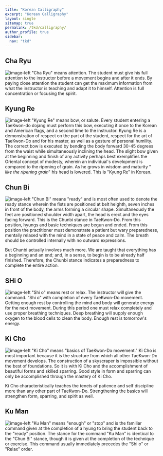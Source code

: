```yaml
---
title: "Korean Calligraphy"
excerpt: "Korean Calligraphy"
layout: single
sitemap: true
permalink: /tkd/calligraphy/
author_profile: true
sidebar:
  nav: "tkd"
---
```

## Cha Ryu


<div class="cf"><img src="{{ site.url }}{{ site.baseurl }}/images/image6771.gif" alt="image-left" class="align-left" /> &quot;Cha Ryu&quot; means attention.  The student must give his full attention to the instructor before a movement begins and after it ends.  By paying close attention the student can get the maximum information from what the instructor is teaching and adapt it to himself.  Attention is full concentration or focusing the spirit.
</div>


## Kyung Re


<div class="cf"><img src="{{ site.url }}{{ site.baseurl }}/images/image6831.gif" alt="image-left" class="align-left" />  &quot;Kyung Re&quot; means bow, or salute.  Every student entering a TaeKwon-do dojang must perform this bow, executing it once to the Korean and American flags, and a second time to the instructor.  Kyung Re is a demonstration of respect on the part of the student, respect for the art of TaeKwon-Do and for his master, as well as a gesture of personal humility.  The correct bow is executed by bending the body forward 30-45 degrees from the waist while simultaneously inclining the head.  The slight bow given at the beginning and finish of any activity perhaps best exemplifies the Oriental concept of modesty, wherein an individual&apos;s development is compared to the ripening of grain.  As he grows in wisdom and maturity &quot;<i> like the ripening grain</i>&quot; his head is lowered.  This is &quot;Kyung Re&quot; in Korean.
</div>


## Chun Bi


<div class="cf"><img src="{{ site.url }}{{ site.baseurl }}/images/image6731.gif" alt="image-left" class="align-left" />  &quot;Chun Bi&quot; means &quot;ready&quot; and is most often used to denote the ready stance wherein the fists are positioned at belt heighth, seven inches in front of the body, the arms forming a circular shape.  Simultaneously the feet are positioned shoulder width apart, the head is erect and the eyes facing forward.  This is the Chunbi stance in TaeKwon-Do.  From this position, hyungs and basic techniques are begun and ended.  From this position the practitioner must demonstrate a patient but wary preparedness, mentally relaxed with the mind in a state of peace and calm.  The breath should be controlled internally with no outward expressions.

 
But Chunbi actually involves much more.  We are taught that everything has a beginning and an end; and, in a sense, to begin is to be already half  finished.  Therefore, the Chunbi stance indicates a preparedness to complete the entire action.
</div>


## SHi O


<div class="cf"><img src="{{ site.url }}{{ site.baseurl }}/images/image6721.gif" alt="image-left" class="align-left" />  &quot;Shi o&quot; means rest or relax.  The instructor will give the command.  &quot;Shi o&quot; with completion of every TaeKwon-Do movement.  Getting enough rest by controlling the mind and body will generate energy for the next movement.  During this period one must relax completely and use proper breathing techniques.  Deep breathing will supply enough oxygen to the blood cells to clean the body.  Enough rest is tomorrow&apos;s energy.
</div>


## Ki Cho


<div class="cf"><img src="{{ site.url }}{{ site.baseurl }}/images/image5271.gif" alt="image-left" class="align-left" />  &quot;Ki Cho&quot; means &quot;basics of TaeKwon-Do movement.&quot;  Ki Cho is most important because it is the structure from which all other TaeKwon-Do movement develops.  The construction of a skyscraper is impossible without the best of foundations.  So it is with Ki Cho and the accomplishment of beautiful forms and skilled sparring.  Good style in form and sparring can only be accomplished through the mastery of Ki Cho.


Ki Cho characteristically teaches the tenets of patience and self discipline more than any other part of TaeKwon-Do.  Strengthening the basics will strengthen form, sparring, and spirit as well.
</div>


## Ku Man


<div class="cf"><img src="{{ site.url }}{{ site.baseurl }}/images/image6911.gif" alt="image-left" class="align-left" />  &quot;Ku Man&quot; means &quot;enough&quot; or &quot;stop&quot; and is the familiar command given at the completion of a hyung to bring the student back to the &quot;ready&quot; position.  The stance for the command &quot;Ku Man&quot; is identical to the &quot;Chun Bi&quot; stance, though it is given at the completion of the technique or exercise.  This command usually immediately precedes the &quot;Shi o&quot; or &quot;Relax&quot; order.
</div>

